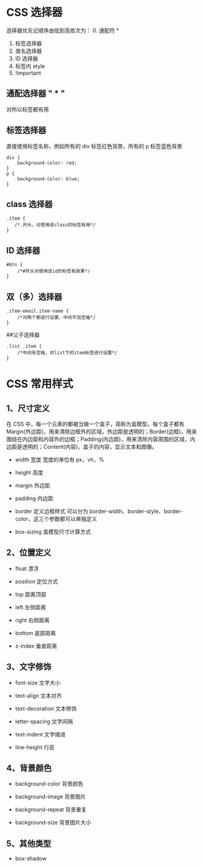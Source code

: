 # CSS 选择器

选择器优先记顺序由低到高依次为：
0. 通配符 *
1. 标签选择器
2. 类名选择器
3. ID 选择器
4. 标签内 style
5. !important

## 通配选择器 " * "

对所以标签都有用

## 标签选择器

直接使用标签名称，例如所有的 div 标签红色背景，所有的 p 标签蓝色背景

```
div {
    background-color: red;
}
p {
    background-color: blue;
}
```

## class 选择器

```
.item {
   /*.开头，对使用该class的标签有用*/
}
```

## ID 选择器

```
#btn {
    /*#开头对使用该id的标签有效果*/
}
```

## 双（多）选择器

```
.item-email.item-name {
    /*对两个都进行设置，中间不加空格*/
}
```

##父子选择器

```
.list .item {
    /*中间有空格，对list下的item标签进行设置*/
}
```

# CSS 常用样式

## 1、尺寸定义

在 CSS 中，每一个元素的都被当做一个盒子，简称为盒模型。每个盒子都有 Margin(外边距)，用来清除边框外的区域，外边距是透明的；Border(边框)，用来围绕在内边距和内容外的边框；Padding(内边距)，用来清除内容周围的区域，内边距是透明的；Content(内容)，盒子的内容，显示文本和图像。

- width 宽度
宽度的单位有 px，vh，%

- height 高度

- margin 外边距

- padding 内边距

- border 定义边框样式
可以分为 border-width、border-style、border-color，这三个参数都可以单独定义

- box-sizing 盒模型尺寸计算方式

## 2、位置定义

- float 漂浮

- position 定位方式

- top 距离顶部

- left 左侧距离

- right 右侧距离

- bottom 底部距离

- z-index 垂直距离

## 3、文字修饰

- font-size 文字大小

- text-align 文本对齐

- text-decoration 文本修饰

- letter-spacing 文字间隔

- text-indent 文字缩进

- line-height 行高

## 4、背景颜色

- background-color 背景颜色

- background-image 背景图片

- background-repeat 背景重复

- background-size 背景图片大小

## 5、其他类型

- box-shadow
